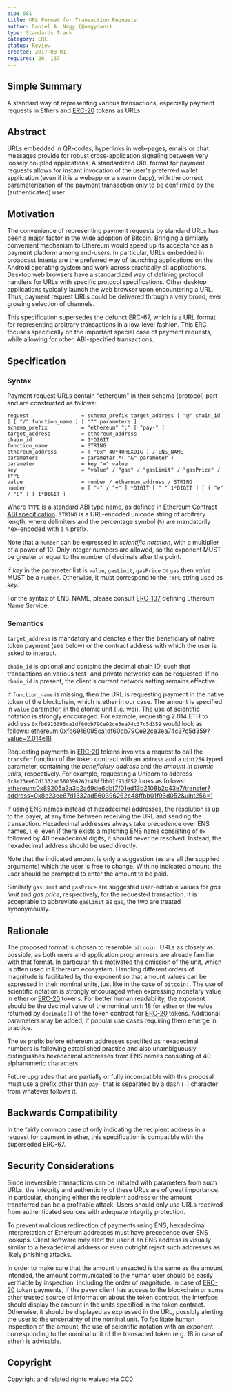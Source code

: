 ```yaml
---
eip: 681
title: URL Format for Transaction Requests
author: Daniel A. Nagy (@nagydani)
type: Standards Track
category: ERC
status: Review
created: 2017-08-01
requires: 20, 137
---
```


## Simple Summary
A standard way of representing various transactions, especially payment requests in Ethers and [ERC-20](./eip-20.md) tokens as URLs.

## Abstract
URLs embedded in QR-codes, hyperlinks in web-pages, emails or chat messages provide for robust cross-application signaling between very loosely coupled applications. A standardized URL format for payment requests allows for instant invocation of the user's preferred wallet application (even if it is a webapp or a swarm đapp), with the correct parameterization of the payment transaction only to be confirmed by the (authenticated) user.

## Motivation
The convenience of representing payment requests by standard URLs has been a major factor in the wide adoption of Bitcoin. Bringing a similarly convenient mechanism to Ethereum would speed up its acceptance as a payment platform among end-users. In particular, URLs embedded in broadcast Intents are the preferred way of launching applications on the Android operating system and work across practically all applications. Desktop web browsers have a standardized way of defining protocol handlers for URLs with specific protocol specifications. Other desktop applications typically launch the web browser upon encountering a URL. Thus, payment request URLs could be delivered through a very broad, ever growing selection of channels.

This specification supersedes the defunct ERC-67, which is a URL format for representing arbitrary transactions in a low-level fashion. This ERC focuses specifically on the important special case of payment requests, while allowing for other, ABI-specified transactions.

## Specification

### Syntax
Payment request URLs contain "ethereum" in their schema (protocol) part and are constructed as follows:

    request                 = schema_prefix target_address [ "@" chain_id ] [ "/" function_name ] [ "?" parameters ]
    schema_prefix           = "ethereum" ":" [ "pay-" ]
    target_address          = ethereum_address
    chain_id                = 1*DIGIT
    function_name           = STRING
    ethereum_address        = ( "0x" 40*40HEXDIG ) / ENS_NAME
    parameters              = parameter *( "&" parameter )
    parameter               = key "=" value
    key                     = "value" / "gas" / "gasLimit" / "gasPrice" / TYPE
    value                   = number / ethereum_address / STRING
    number                  = [ "-" / "+" ] *DIGIT [ "." 1*DIGIT ] [ ( "e" / "E" ) [ 1*DIGIT ]


Where `TYPE` is a standard ABI type name, as defined in [Ethereum Contract ABI specification](https://solidity.readthedocs.io/en/develop/abi-spec.html). `STRING` is a URL-encoded unicode string of arbitrary length, where delimiters and the
percentage symbol (`%`) are mandatorily hex-encoded with a `%` prefix.

Note that a `number` can be expressed in *scientific notation*, with a multiplier of a power of 10. Only integer numbers are allowed, so the exponent MUST be greater or equal to the number of decimals after the point.

If *key* in the parameter list is `value`, `gasLimit`, `gasPrice` or `gas` then *value* MUST be a `number`. Otherwise, it must correspond to the `TYPE` string used as *key*.

For the syntax of ENS_NAME, please consult [ERC-137](./eip-137.md) defining Ethereum Name Service.

### Semantics

`target_address` is mandatory and denotes either the beneficiary of native token payment (see below) or the contract address with which the user is asked to interact.

`chain_id` is optional and contains the decimal chain ID, such that transactions on various test- and private networks can be requested. If no `chain_id` is present, the client's current network setting remains effective.

If `function_name` is missing, then the URL is requesting payment in the native token of the blockchain, which is ether in our case. The amount is specified in `value` parameter, in the atomic unit (i.e. wei). The use of scientific notation is strongly encouraged. For example, requesting 2.014 ETH to address `0xfb6916095ca1df60bb79Ce92ce3ea74c37c5d359` would look as follows:
[ethereum:0xfb6916095ca1df60bb79Ce92ce3ea74c37c5d359?value=2.014e18](ethereum:0xfb6916095ca1df60bb79Ce92ce3ea74c37c5d359?value=2.014e18)

Requesting payments in [ERC-20](./eip-20.md) tokens involves a request to call the `transfer` function of the token contract with an `address` and a `uint256` typed parameter, containing the *beneficiary address* and the *amount in atomic units*, respectively. For example,
requesting a Unicorn to address `0x8e23ee67d1332ad560396262c48ffbb01f93d052` looks as follows:
[ethereum:0x89205a3a3b2a69de6dbf7f01ed13b2108b2c43e7/transfer?address=0x8e23ee67d1332ad560396262c48ffbb01f93d052&uint256=1](ethereum:0x89205a3a3b2a69de6dbf7f01ed13b2108b2c43e7/transfer?address=0x8e23ee67d1332ad560396262c48ffbb01f93d052&uint256=1)

If using ENS names instead of hexadecimal addresses, the resolution is up to the payer, at any time between receiving the URL and sending the transaction. Hexadecimal addresses always take precedence over ENS names, i. e. even if there exists a matching ENS name consisting of `0x` followed by 40 hexadecimal digits, it should never be resolved. Instead, the hexadecimal address should be used directly.

Note that the indicated amount is only a suggestion (as are all the supplied arguments) which the user is free to change. With no indicated amount, the user should be prompted to enter the amount to be paid.

Similarly `gasLimit` and `gasPrice` are suggested user-editable values for *gas limit* and *gas price*, respectively, for the requested transaction. It is acceptable to abbreviate `gasLimit` as `gas`, the two are treated synonymously.

## Rationale
The proposed format is chosen to resemble `bitcoin:` URLs as closely as possible, as both users and application programmers are already familiar with that format. In particular, this motivated the omission of the unit, which is often used in Ethereum ecosystem. Handling different orders of magnitude is facilitated by the exponent so that amount values can be expressed in their nominal units, just like in the case of `bitcoin:`. The use of scientific notation is strongly encouraged when expressing monetary value in ether or [ERC-20](./eip-20.md) tokens. For better human readability, the exponent should be the decimal value of the nominal unit: 18 for ether or the value returned by `decimals()` of the token contract for [ERC-20](./eip-20.md) tokens. Additional parameters may be added, if popular use cases requiring them emerge in practice.

The `0x` prefix before ethereum addresses specified as hexadecimal numbers is following established practice and also unambiguously distinguishes hexadecimal addresses from ENS names consisting of 40 alphanumeric characters.

Future upgrades that are partially or fully incompatible with this proposal must use a prefix other than `pay-` that is separated by a dash (`-`) character from whatever follows it.

## Backwards Compatibility

In the fairly common case of only indicating the recipient address in a request for payment in ether, this specification is compatible with the superseded ERC-67.

## Security Considerations

Since irreversible transactions can be initiated with parameters from such URLs, the integrity and authenticity of these URLs are of great importance.
In particular, changing either the recipient address or the amount transferred can be a profitable attack. Users should only use URLs received from authenticated sources with adequate integrity protection.

To prevent malicious redirection of payments using ENS, hexadecimal interpretation of Ethereum addresses must have precedence over ENS lookups. Client software may alert the user if an ENS address is visually similar to a hexadecimal address or even outright reject such addresses as likely phishing attacks.

In order to make sure that the amount transacted is the same as the amount intended, the amount communicated to the human user should be easily verifiable by inspection, including the order of magnitude. In case of [ERC-20](./eip-20.md) token payments, if the payer client has access to the blockchain or some other trusted source of information about the token contract, the interface should display the amount in the units specified in the token contract. Otherwise, it should be displayed as expressed in the URL, possibly alerting the user to the uncertainty of the nominal unit. To facilitate human inspection of the amount, the use of scientific notation with an exponent corresponding to the nominal unit of the transacted token (e.g. 18 in case of ether) is advisable.

## Copyright

Copyright and related rights waived via [CC0](https://creativecommons.org/publicdomain/zero/1.0)
